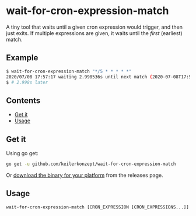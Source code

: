 # wait-for-cron-expression-match

A tiny tool that waits until a given cron expression would trigger, and then just exits. If multiple expressions are given, it waits until the _first_ (earliest) match.

## Example


```sh
$ wait-for-cron-expression-match "*/5 * * * * *"
2020/07/08 17:57:17 waiting 2.998536s until next match (2020-07-08T17:57:20+02:00) of cron expression "*/5 * * * * *"
$ # 2.998s later
```

## Contents

- [Get it](#get-it)
- [Usage](#usage)

## Get it

Using go get:

```bash
go get -u github.com/keilerkonzept/wait-for-cron-expression-match
```

Or [download the binary for your platform](https://github.com/keilerkonzept/wait-for-cron-expression-match/releases/latest) from the releases page.

## Usage

```text
wait-for-cron-expression-match [CRON_EXPRESSION [CRON_EXPRESSIONS...]]
```
